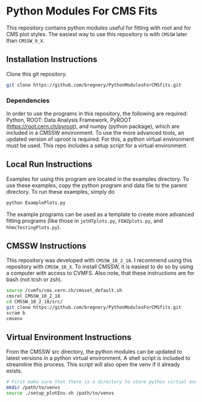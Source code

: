 # Python Modules For CMS Fits

This repository contains python modules useful for fitting with root and for CMS plot styles. The easiest way to use this
repository is with `CMSSW` later than `CMSSW_9_X`.

## Installation Instructions

Clone this git repository.

```bash
git clone https://github.com/bregnery/PythonModulesForCMSfits.git
```

### Dependencies

In order to use the programs in this repository, the following are required: Python, ROOT: Data Analysis Framework, PyROOT (https://root.cern.ch/pyroot), and numpy (python package), which are included in a CMSSW environment. To use the more advanced tools, an updated version of uproot is required. For this, a python virtual environment must be used. This repo includes a setup script for a virtual environment.

## Local Run Instructions

Examples for using this program are located in the examples directory. To use these examples, copy the python program and data file to the parent directory. To run these examples, simply do 

```bash
python ExamplePlots.py
```

The example programs can be used as a template to create more advanced fitting programs (like those in `jetHTplots.py`, `FEWZplots.py`, and `hhmcTestingPlots.py`).

## CMSSW Instructions

This repository was developed with ``CMSSW_10_2_18``. I recommend using this repository with ``CMSSW_10_X``. To install CMSSW, it is easiest to do so by using a computer with access to CVMFS. Also note, that these instructions are for bash (not tcsh or zsh).

```bash
source /cvmfs/cms.cern.ch/cmsset_default.sh 
cmsrel CMSSW_10_2_18
cd CMSSW_10_2_18/src/
git clone https://github.com/bregnery/PythonModulesForCMSfits.git
scram b
cmsenv
```

## Virtual Environment Instructions

From the CMSSW src directory, the python modules can be updated to latest versions in a python virtual environment. A shell script is included to streamline this process. This script will also open the venv if it already exists.

```bash
# First make sure that there is a directory to store python virtual environments. If there is not, then make one
mkdir /path/to/venvs
source ./setup_plotEnv.sh /path/to/venvs
```


